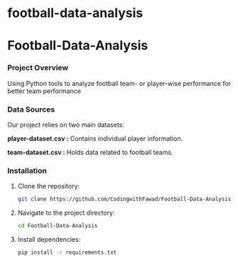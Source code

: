 # football-data-analysis
# Football-Data-Analysis

### Project Overview
Using Python tools to analyze football team- or player-wise performance for better team performance

### Data Sources

Our project relies on two main datasets:

**player-dataset.csv :** Contains individual player information.

**team-dataset.csv :** Holds data related to football teams.

### Installation

1. Clone the repository:

    ```bash
    git clone https://github.com/CodingwithFawad/Football-Data-Analysis.git
    ```

2. Navigate to the project directory:

    ```bash
    cd Football-Data-Analysis
    ```

3. Install dependencies:

    ```bash
    pip install -r requirements.txt
    ```


